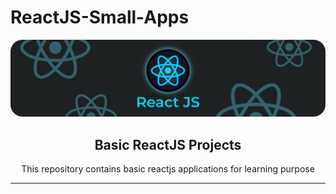 # ReactJS-Small-Apps

![Banner Image](./banner.png "Banner Image")

<h2 align="center">Basic ReactJS Projects</h2>

<p align="center">This repository contains basic reactjs applications for learning purpose</p>

<hr />
